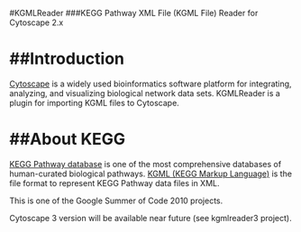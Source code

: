 #KGMLReader
###KEGG Pathway XML File (KGML File) Reader for Cytoscape 2.x


##Introduction
======================

[Cytoscape](http://www.cytoscape.org/) is a widely used bioinformatics software platform for integrating, analyzing, and visualizing biological network data sets.  KGMLReader is a plugin for importing KGML files to Cytoscape.

##About KEGG
======================

[KEGG Pathway database](http://www.genome.jp/kegg/pathway.html) is one of the most 
comprehensive databases of human-curated biological pathways.  [KGML (KEGG Markup Language)](http://www.kegg.jp/kegg/xml/) is 
the file format to represent KEGG Pathway data files in XML.

This is one of the Google Summer of Code 2010 projects.

Cytoscape 3 version will be available near future (see kgmlreader3 project).